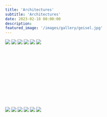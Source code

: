 ```yaml
---
title: 'Architectures'
subtitle: 'Architectures'
date: 2023-02-18 00:00:00
description: 
featured_image: '/images/gallery/geisel.jpg'
---
```


<!-- Preview -->
<div class="gallery" data-columns="1">
    <img src="/images/gallery/geisel.jpg">
    <img src="/images/gallery/village.jpg">
    <img src="/images/gallery/atlanta.jpg">
    <img src="/images/gallery/xiapu.jpg">
    <img src="/images/gallery/trump.jpg">
    <img src="/images/gallery/smoke-bw.jpg">
</div>


<!-- Content -->
<div class="gallery" data-columns="3" style="margin-top:200px">
    <img src="/images/gallery/geisel.jpg">
    <img src="/images/gallery/village.jpg">
    <img src="/images/gallery/atlanta.jpg">
    <img src="/images/gallery/xiapu.jpg">
    <img src="/images/gallery/trump.jpg">
    <img src="/images/gallery/smoke-bw.jpg">
</div>
